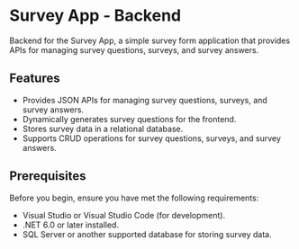 # Survey App - Backend

Backend for the Survey App, a simple survey form application that provides APIs for managing survey questions, surveys, and survey answers.

## Features

- Provides JSON APIs for managing survey questions, surveys, and survey answers.
- Dynamically generates survey questions for the frontend.
- Stores survey data in a relational database.
- Supports CRUD operations for survey questions, surveys, and survey answers.

## Prerequisites

Before you begin, ensure you have met the following requirements:

- Visual Studio or Visual Studio Code (for development).
- .NET 6.0 or later installed.
- SQL Server or another supported database for storing survey data.
